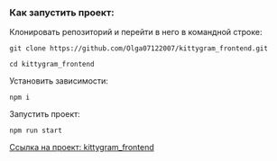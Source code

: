 ### Как запустить проект:

Клонировать репозиторий и перейти в него в командной строке:

```
git clone https://github.com/Olga07122007/kittygram_frontend.git
```

```
cd kittygram_frontend
```

Установить зависимости:

```
npm i
```

Запустить проект:

```
npm run start
```

[Ссылка на проект: kittygram_frontend](https://olga07122007.github.io/kittygram_frontend/index.html)